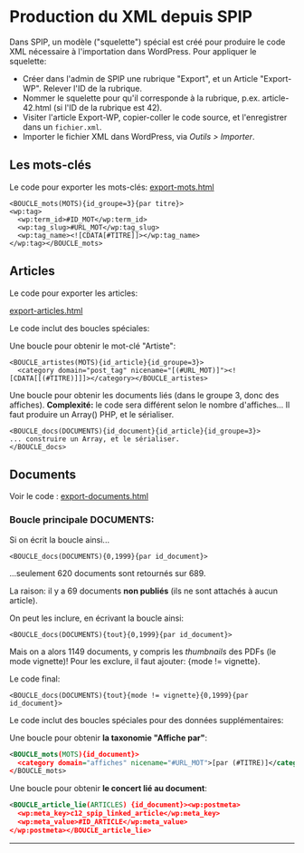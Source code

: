 # Production du XML depuis SPIP

Dans SPIP, un modèle ("squelette") spécial est créé pour produire le code XML nécessaire à l'importation dans WordPress. Pour appliquer le squelette:

- Créer dans l'admin de SPIP une rubrique "Export", et un Article "Export-WP". Relever l'ID de la rubrique.
- Nommer le squelette pour qu'il corresponde à la rubrique, p.ex. article-42.html (si l'ID de la rubrique est 42).
- Visiter l'article Export-WP, copier-coller le code source, et l'enregistrer dans un `fichier.xml`.
- Importer le fichier XML dans WordPress, via *Outils > Importer*.

## Les mots-clés

Le code pour exporter les mots-clés: [export-mots.html](code-spip/export-mots.html)

```
<BOUCLE_mots(MOTS){id_groupe=3}{par titre}>
<wp:tag>
  <wp:term_id>#ID_MOT</wp:term_id>
  <wp:tag_slug>#URL_MOT</wp:tag_slug>
  <wp:tag_name><![CDATA[#TITRE]]></wp:tag_name>
</wp:tag></BOUCLE_mots>
```

## Articles

Le code pour exporter les articles:

[export-articles.html](code-spip/export-articles.html)

Le code inclut des boucles spéciales:

Une boucle pour obtenir le mot-clé "Artiste":

```
<BOUCLE_artistes(MOTS){id_article}{id_groupe=3}>
  <category domain="post_tag" nicename="[(#URL_MOT)]"><![CDATA[[(#TITRE)]]]></category></BOUCLE_artistes>
```

Une boucle pour obtenir les documents liés (dans le groupe 3, donc des affiches). **Complexité:** le code sera différent selon le nombre d'affiches... Il faut produire un Array() PHP, et le sérialiser.

```
<BOUCLE_docs(DOCUMENTS){id_document}{id_article}{id_groupe=3}>
... construire un Array, et le sérialiser.
</BOUCLE_docs>
```


## Documents

Voir le code : [export-documents.html](code-spip/export-documents.html)

### Boucle principale DOCUMENTS:

Si on écrit la boucle ainsi...

```
<BOUCLE_docs(DOCUMENTS){0,1999}{par id_document}>
```

...seulement 620 documents sont retournés sur 689.

La raison: il y a 69 documents **non publiés** (ils ne sont attachés à aucun article).

On peut les inclure, en écrivant la boucle ainsi:

```
<BOUCLE_docs(DOCUMENTS){tout}{0,1999}{par id_document}>
```

Mais on a alors 1149 documents, y compris les *thumbnails* des PDFs (le mode vignette)! Pour les exclure, il faut ajouter: {mode != vignette}. 

Le code final:

```
<BOUCLE_docs(DOCUMENTS){tout}{mode != vignette}{0,1999}{par id_document}>
```

Le code inclut des boucles spéciales pour des données supplémentaires:

Une boucle pour obtenir **la taxonomie "Affiche par"**:

```xml
<BOUCLE_mots(MOTS){id_document}>
  <category domain="affiches" nicename="#URL_MOT">[par (#TITRE)]</category>
</BOUCLE_mots>
```

Une boucle pour obtenir **le concert lié au document**:

```xml
<BOUCLE_article_lie(ARTICLES) {id_document}><wp:postmeta>
  <wp:meta_key>c12_spip_linked_article</wp:meta_key>
  <wp:meta_value>#ID_ARTICLE</wp:meta_value>
</wp:postmeta></BOUCLE_article_lie>
```

***